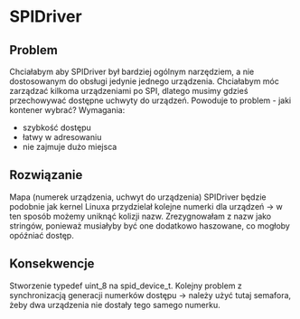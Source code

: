 # SPIDriver

## Problem
Chciałabym aby SPIDriver był bardziej ogólnym narzędziem, a nie dostosowanym do obsługi jedynie jednego urządzenia. Chciałabym móc zarządzać kilkoma urządzeniami po SPI, dlatego musimy gdzieś przechowywać dostępne uchwyty do urządzeń. Powoduje to problem - jaki kontener wybrać? 
Wymagania:
* szybkość dostępu 
* łatwy w adresowaniu 
* nie zajmuje dużo miejsca

## Rozwiązanie
Mapa (numerek urządzenia, uchwyt do urządzenia)
SPIDriver będzie podobnie jak kernel Linuxa przydzielał kolejne numerki dla urządzeń -> w ten sposób możemy uniknąć kolizji nazw. Zrezygnowałam z nazw jako stringów, ponieważ musiałyby być one dodatkowo haszowane, co mogłoby opóźniać dostęp.

## Konsekwencje
Stworzenie typedef uint_8 na spid_device_t. 
Kolejny problem z synchronizacją generacji numerków dostępu -> należy użyć tutaj semafora, żeby dwa urządzenia nie dostały tego samego numerku. 